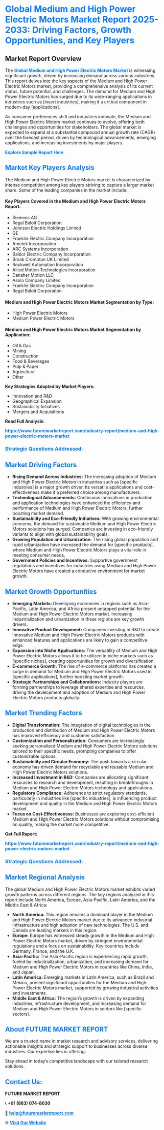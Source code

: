 <h1 style="color: #007BFF;">Global Medium and High Power Electric Motors Market Report 2025-2033: Driving Factors, Growth Opportunities, and Key Players</h1>

<section id="overview">
<h2>Market Report Overview</h2>
<p>The <a href="https://www.futuremarketreport.com/industry-report/medium-and-high-power-electric-motors-market" style="color: #007BFF; text-decoration: none;"><strong>Global Medium and High Power Electric Motors Market</strong></a> is witnessing significant growth, driven by increasing demand across various industries. This report delves into the key aspects of the Medium and High Power Electric Motors market, providing a comprehensive analysis of its current status, future potential, and challenges. The demand for Medium and High Power Electric Motors has surged due to its wide-ranging applications in industries such as [insert industries], making it a critical component in modern-day [applications].</p>
<p>As consumer preferences shift and industries innovate, the Medium and High Power Electric Motors market continues to evolve, offering both challenges and opportunities for stakeholders. The global market is expected to expand at a substantial compound annual growth rate (CAGR) over the forecast period, driven by technological advancements, emerging applications, and increasing investments by major players.</p>
</section>

<section id="overview">
<p><a href="https://www.futuremarketreport.com/request-sample/reportId=81688" style="color: #007BFF; text-decoration: none;"><strong>Explore Sample Report Here</strong></a></p>
</section>

<section id="key-players">
<h2 style="color: #007BFF;">Market Key Players Analysis</h2>
<p>The Medium and High Power Electric Motors market is characterized by intense competition among key players striving to capture a larger market share. Some of the leading companies in the market include:</p>
<h4>Key Players Covered in the Medium and High Power Electric Motors Report:</h4>
<ul><li>Siemens AG</li><li>Regal Beloit Corporation</li><li>Johnson Electric Holdings Limited</li><li>GE</li><li>Franklin Electric Company Incorporation</li><li>Ametek Incorporation</li><li>ARC Systems Incorporation</li><li>Baldor Electric Company Incorporation</li><li>Brook Crompton UK Limited</li><li>Rockwell Automation Incorporation</li><li>Allied Motion Technologies Incorporation</li><li>Danaher Motion LLC</li><li>Asmo Company Limited</li><li>Franklin Electric Company Incorporation</li><li>Regal Beloit Corporation</li></ul>
<h4>Medium and High Power Electric Motors Market Segmentation by Type:</h4>
<ul><li>High Power Electric Motors</li><li>Medium Power Electric Motors</li></ul>

<h4>Medium and High Power Electric Motors Market Segmentation by Application:</h4>
<ul><li>Oil &amp; Gas</li><li>Mining</li><li>Construction</li><li>Food &amp; Beverages</li><li>Pulp &amp; Paper</li><li>Agriculture</li><li>Other</li></ul>
<p><strong>Key Strategies Adopted by Market Players:</strong></p>
<ul>
<li>Innovation and R&D</li>
<li>Geographical Expansion</li>
<li>Sustainability Initiatives</li>
<li>Mergers and Acquisitions</li>
</ul>
</section>

<section>
<p><strong>Read Full Analysis: </strong></p><a href="https://www.futuremarketreport.com/industry-report/medium-and-high-power-electric-motors-market" style="color: #007BFF; text-decoration: none;"><strong>https://www.futuremarketreport.com/industry-report/medium-and-high-power-electric-motors-market</strong></a>
<h3 style="color: #007BFF;">Strategic Questions Addressed:</h3>
</section>

<section id="driving-factors">
<h2 style="color: #007BFF;">Market Driving Factors</h2>
<ul>
<li><strong>Rising Demand Across Industries:</strong> The increasing adoption of Medium and High Power Electric Motors in industries such as [specific industries] is a major growth driver. Its versatile applications and cost-effectiveness make it a preferred choice among manufacturers.</li>
<li><strong>Technological Advancements:</strong> Continuous innovations in production and application technologies have enhanced the efficiency and performance of Medium and High Power Electric Motors, further boosting market demand.</li>
<li><strong>Sustainability and Eco-Friendly Initiatives:</strong> With growing environmental concerns, the demand for sustainable Medium and High Power Electric Motors solutions has surged. Companies are investing in eco-friendly variants to align with global sustainability goals.</li>
<li><strong>Growing Population and Urbanization:</strong> The rising global population and rapid urbanization have increased the demand for [specific products], where Medium and High Power Electric Motors plays a vital role in meeting consumer needs.</li>
<li><strong>Government Policies and Incentives:</strong> Supportive government regulations and incentives for industries using Medium and High Power Electric Motors have created a conducive environment for market growth.</li>
</ul>
</section>

<section id="growth-opportunities">
<h2 style="color: #007BFF;">Market Growth Opportunities</h2>
<ul>
<li><strong>Emerging Markets:</strong> Developing economies in regions such as Asia-Pacific, Latin America, and Africa present untapped potential for the Medium and High Power Electric Motors market. Increasing industrialization and urbanization in these regions are key growth drivers.</li>
<li><strong>Innovative Product Development:</strong> Companies investing in R&D to create innovative Medium and High Power Electric Motors products with enhanced features and applications are likely to gain a competitive edge.</li>
<li><strong>Expansion into Niche Applications:</strong> The versatility of Medium and High Power Electric Motors allows it to be utilized in niche markets such as [specific niches], creating opportunities for growth and diversification.</li>
<li><strong>E-commerce Growth:</strong> The rise of e-commerce platforms has created a surge in demand for Medium and High Power Electric Motors used in [specific applications], further boosting market growth.</li>
<li><strong>Strategic Partnerships and Collaborations:</strong> Industry players are forming partnerships to leverage shared expertise and resources, driving the development and adoption of Medium and High Power Electric Motors products globally.</li>
</ul>
</section>

<section id="trending-factors">
<h2 style="color: #007BFF;">Market Trending Factors</h2>
<ul>
<li><strong>Digital Transformation:</strong> The integration of digital technologies in the production and distribution of Medium and High Power Electric Motors has improved efficiency and customer satisfaction.</li>
<li><strong>Customization and Personalization:</strong> Consumers are increasingly seeking personalized Medium and High Power Electric Motors solutions tailored to their specific needs, prompting companies to offer customizable options.</li>
<li><strong>Sustainability and Circular Economy:</strong> The push towards a circular economy has driven demand for recyclable and reusable Medium and High Power Electric Motors solutions.</li>
<li><strong>Increased Investment in R&D:</strong> Companies are allocating significant resources to research and development, resulting in breakthroughs in Medium and High Power Electric Motors technology and applications.</li>
<li><strong>Regulatory Compliance:</strong> Adherence to strict regulatory standards, particularly in industries like [specific industries], is influencing product development and quality in the Medium and High Power Electric Motors market.</li>
<li><strong>Focus on Cost-Effectiveness:</strong> Businesses are exploring cost-efficient Medium and High Power Electric Motors solutions without compromising on quality, making the market more competitive.</li>
</ul>
</section>

<section>
<p><strong>Get Full Report: </strong></p><a href="https://www.futuremarketreport.com/industry-report/medium-and-high-power-electric-motors-market" style="color: #007BFF; text-decoration: none;"><strong>https://www.futuremarketreport.com/industry-report/medium-and-high-power-electric-motors-market</strong></a>
<h3 style="color: #007BFF;">Strategic Questions Addressed:</h3>
</section>


<section id="regional-analysis">
<h2 style="color: #007BFF;">Market Regional Analysis</h2>
<p>The global Medium and High Power Electric Motors market exhibits varied growth patterns across different regions. The key regions analyzed in this report include North America, Europe, Asia-Pacific, Latin America, and the Middle East & Africa:</p>
<ul>
<li><strong>North America:</strong> This region remains a dominant player in the Medium and High Power Electric Motors market due to its advanced industrial infrastructure and high adoption of new technologies. The U.S. and Canada are leading markets in this region.</li>
<li><strong>Europe:</strong> Europe has witnessed steady growth in the Medium and High Power Electric Motors market, driven by stringent environmental regulations and a focus on sustainability. Key countries include Germany, France, and the U.K.</li>
<li><strong>Asia-Pacific:</strong> The Asia-Pacific region is experiencing rapid growth, fueled by industrialization, urbanization, and increasing demand for Medium and High Power Electric Motors in countries like China, India, and Japan.</li>
<li><strong>Latin America:</strong> Emerging markets in Latin America, such as Brazil and Mexico, present significant opportunities for the Medium and High Power Electric Motors market, supported by growing industrial activities and investments.</li>
<li><strong>Middle East & Africa:</strong> The region’s growth is driven by expanding industries, infrastructure development, and increasing demand for Medium and High Power Electric Motors in sectors like [specific sectors].</li>
</ul>
</section>

<footer>
<h2 style="color: #007BFF;">About FUTURE MARKET REPORT</h2>
<p>We are a trusted name in market research and advisory services, delivering actionable insights and strategic support to businesses across diverse industries. Our expertise lies in offering:</p>

<p>Stay ahead in today’s competitive landscape with our tailored research solutions.</p>

<h2 style="color: #007BFF;">Contact Us:</h2>
<p><strong>FUTURE MARKET REPORT</strong></p>
<p>📞 <strong>+91 (883) 074-8030</strong></p>
<p>📧 <strong><a href="mailto:help@futuremarketreport.com" style="color: #007BFF;">help@futuremarketreport.com</a></strong></p>
<p>🌐 <strong><a href="https://www.futuremarketreport.com/" style="color: #007BFF;">Visit Our Website</a></strong></p>
</footer>